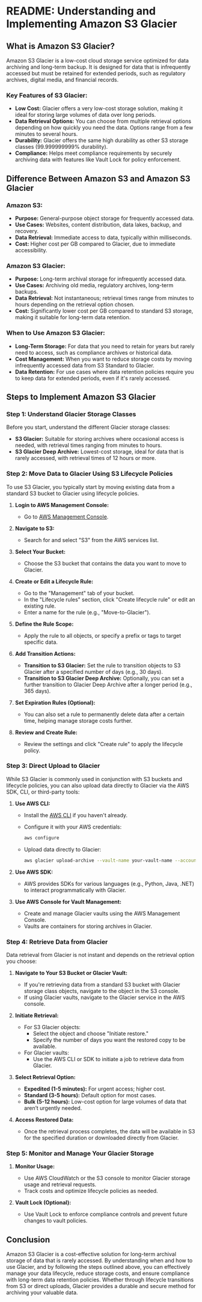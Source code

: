 # README: Understanding and Implementing Amazon S3 Glacier

## **What is Amazon S3 Glacier?**

Amazon S3 Glacier is a low-cost cloud storage service optimized for data archiving and long-term backup. It is designed for data that is infrequently accessed but must be retained for extended periods, such as regulatory archives, digital media, and financial records.

### **Key Features of S3 Glacier:**
- **Low Cost:** Glacier offers a very low-cost storage solution, making it ideal for storing large volumes of data over long periods.
- **Data Retrieval Options:** You can choose from multiple retrieval options depending on how quickly you need the data. Options range from a few minutes to several hours.
- **Durability:** Glacier offers the same high durability as other S3 storage classes (99.999999999% durability).
- **Compliance:** Helps meet compliance requirements by securely archiving data with features like Vault Lock for policy enforcement.

## **Difference Between Amazon S3 and Amazon S3 Glacier**

### **Amazon S3:**
- **Purpose:** General-purpose object storage for frequently accessed data.
- **Use Cases:** Websites, content distribution, data lakes, backup, and recovery.
- **Data Retrieval:** Immediate access to data, typically within milliseconds.
- **Cost:** Higher cost per GB compared to Glacier, due to immediate accessibility.

### **Amazon S3 Glacier:**
- **Purpose:** Long-term archival storage for infrequently accessed data.
- **Use Cases:** Archiving old media, regulatory archives, long-term backups.
- **Data Retrieval:** Not instantaneous; retrieval times range from minutes to hours depending on the retrieval option chosen.
- **Cost:** Significantly lower cost per GB compared to standard S3 storage, making it suitable for long-term data retention.

### **When to Use Amazon S3 Glacier:**
- **Long-Term Storage:** For data that you need to retain for years but rarely need to access, such as compliance archives or historical data.
- **Cost Management:** When you want to reduce storage costs by moving infrequently accessed data from S3 Standard to Glacier.
- **Data Retention:** For use cases where data retention policies require you to keep data for extended periods, even if it's rarely accessed.

## **Steps to Implement Amazon S3 Glacier**

### **Step 1: Understand Glacier Storage Classes**

Before you start, understand the different Glacier storage classes:
- **S3 Glacier:** Suitable for storing archives where occasional access is needed, with retrieval times ranging from minutes to hours.
- **S3 Glacier Deep Archive:** Lowest-cost storage, ideal for data that is rarely accessed, with retrieval times of 12 hours or more.

### **Step 2: Move Data to Glacier Using S3 Lifecycle Policies**

To use S3 Glacier, you typically start by moving existing data from a standard S3 bucket to Glacier using lifecycle policies.

1. **Login to AWS Management Console:**
   - Go to [AWS Management Console](https://aws.amazon.com/console/).

2. **Navigate to S3:**
   - Search for and select "S3" from the AWS services list.

3. **Select Your Bucket:**
   - Choose the S3 bucket that contains the data you want to move to Glacier.

4. **Create or Edit a Lifecycle Rule:**
   - Go to the "Management" tab of your bucket.
   - In the "Lifecycle rules" section, click "Create lifecycle rule" or edit an existing rule.
   - Enter a name for the rule (e.g., "Move-to-Glacier").

5. **Define the Rule Scope:**
   - Apply the rule to all objects, or specify a prefix or tags to target specific data.

6. **Add Transition Actions:**
   - **Transition to S3 Glacier:** Set the rule to transition objects to S3 Glacier after a specified number of days (e.g., 30 days).
   - **Transition to S3 Glacier Deep Archive:** Optionally, you can set a further transition to Glacier Deep Archive after a longer period (e.g., 365 days).

7. **Set Expiration Rules (Optional):**
   - You can also set a rule to permanently delete data after a certain time, helping manage storage costs further.

8. **Review and Create Rule:**
   - Review the settings and click "Create rule" to apply the lifecycle policy.

### **Step 3: Direct Upload to Glacier**

While S3 Glacier is commonly used in conjunction with S3 buckets and lifecycle policies, you can also upload data directly to Glacier via the AWS SDK, CLI, or third-party tools:

1. **Use AWS CLI:**
   - Install the [AWS CLI](https://aws.amazon.com/cli/) if you haven't already.
   - Configure it with your AWS credentials:

     ```bash
     aws configure
     ```

   - Upload data directly to Glacier:

     ```bash
     aws glacier upload-archive --vault-name your-vault-name --account-id your-account-id --body /path/to/your-file
     ```

2. **Use AWS SDK:**
   - AWS provides SDKs for various languages (e.g., Python, Java, .NET) to interact programmatically with Glacier.

3. **Use AWS Console for Vault Management:**
   - Create and manage Glacier vaults using the AWS Management Console.
   - Vaults are containers for storing archives in Glacier.

### **Step 4: Retrieve Data from Glacier**

Data retrieval from Glacier is not instant and depends on the retrieval option you choose:

1. **Navigate to Your S3 Bucket or Glacier Vault:**
   - If you're retrieving data from a standard S3 bucket with Glacier storage class objects, navigate to the object in the S3 console.
   - If using Glacier vaults, navigate to the Glacier service in the AWS console.

2. **Initiate Retrieval:**
   - For S3 Glacier objects:
     - Select the object and choose "Initiate restore."
     - Specify the number of days you want the restored copy to be available.
   - For Glacier vaults:
     - Use the AWS CLI or SDK to initiate a job to retrieve data from Glacier.

3. **Select Retrieval Option:**
   - **Expedited (1-5 minutes):** For urgent access; higher cost.
   - **Standard (3-5 hours):** Default option for most cases.
   - **Bulk (5-12 hours):** Low-cost option for large volumes of data that aren’t urgently needed.

4. **Access Restored Data:**
   - Once the retrieval process completes, the data will be available in S3 for the specified duration or downloaded directly from Glacier.

### **Step 5: Monitor and Manage Your Glacier Storage**

1. **Monitor Usage:**
   - Use AWS CloudWatch or the S3 console to monitor Glacier storage usage and retrieval requests.
   - Track costs and optimize lifecycle policies as needed.

2. **Vault Lock (Optional):**
   - Use Vault Lock to enforce compliance controls and prevent future changes to vault policies.

## **Conclusion**

Amazon S3 Glacier is a cost-effective solution for long-term archival storage of data that is rarely accessed. By understanding when and how to use Glacier, and by following the steps outlined above, you can effectively manage your data lifecycle, reduce storage costs, and ensure compliance with long-term data retention policies. Whether through lifecycle transitions from S3 or direct uploads, Glacier provides a durable and secure method for archiving your valuable data.